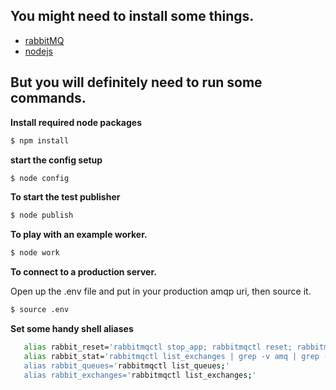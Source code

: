 ## You might need to install some things.

- [rabbitMQ](https://www.rabbitmq.com/install-standalone-mac.html)
- [nodejs](http://nodejs.org/)

## But you will definitely need to run some commands.

__Install required node packages__

```bash
$ npm install
```

__start the config setup__

```bash
$ node config
```

__To start the test publisher__

```bash
$ node publish
```

__To play with an example worker.__

```bash
$ node work
```


__To connect to a production server.__

Open up the .env file and put in your production amqp uri, then source it.

```bash
$ source .env
```

__Set some handy shell aliases__
```bash
   alias rabbit_reset='rabbitmqctl stop_app; rabbitmqctl reset; rabbitmqctl start_app;'
   alias rabbit_stat='rabbitmqctl list_exchanges | grep -v amq | grep -v direct; rabbitmqctl list_queues
   alias rabbit_queues='rabbitmqctl list_queues;'
   alias rabbit_exchanges='rabbitmqctl list_exchanges;'
```
